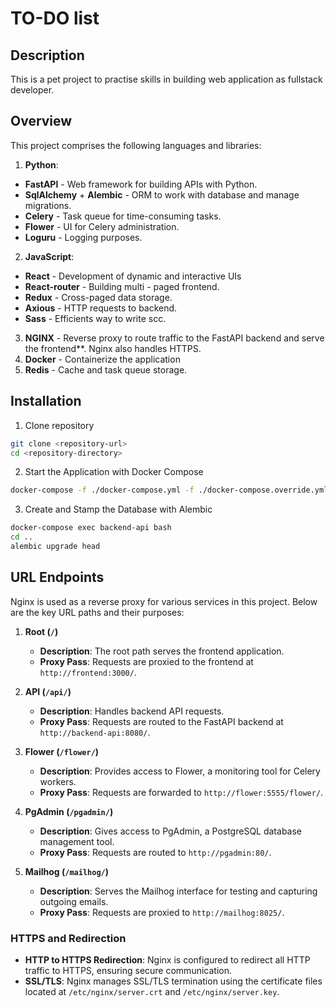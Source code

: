 
# TO-DO list
## Description
This is a pet project to practise skills in building web application as fullstack developer.




## Overview

This project comprises the following languages and libraries:
1. **Python**:
* **FastAPI** - Web framework for building APIs with Python.
* **SqlAlchemy** + **Alembic** - ORM to work with database and manage migrations.
* **Celery** - Task queue for time-consuming tasks.
* **Flower** - UI for Celery administration.
* **Loguru** - Logging purposes.
2. **JavaScript**:
* **React** - Development of dynamic and interactive UIs
* **React-router** - Building multi - paged frontend.
* **Redux** - Cross-paged data storage.
* **Axious** - HTTP requests to backend.
* **Sass** - Efficients way to write scc.
3. **NGINX** - Reverse proxy to route traffic to the FastAPI backend and serve the frontend**. Nginx also handles HTTPS.
4. **Docker** - Containerize the application
5. **Redis** - Cache and task queue storage.


## Installation

1. Clone repository

```bash
git clone <repository-url>
cd <repository-directory>
```

2. Start the Application with Docker Compose
```bash
docker-compose -f ./docker-compose.yml -f ./docker-compose.override.yml up
```
3. Create and Stamp the Database with Alembic
```bash
docker-compose exec backend-api bash
cd ..
alembic upgrade head
```
## URL Endpoints

Nginx is used as a reverse proxy for various services in this project. Below are the key URL paths and their purposes:

1. **Root (`/`)**
   - **Description**: The root path serves the frontend application.
   - **Proxy Pass**: Requests are proxied to the frontend at `http://frontend:3000/`.

2. **API (`/api/`)**
   - **Description**: Handles backend API requests.
   - **Proxy Pass**: Requests are routed to the FastAPI backend at `http://backend-api:8080/`.

3. **Flower (`/flower/`)**
   - **Description**: Provides access to Flower, a monitoring tool for Celery workers.
   - **Proxy Pass**: Requests are forwarded to `http://flower:5555/flower/`.

4. **PgAdmin (`/pgadmin/`)**
   - **Description**: Gives access to PgAdmin, a PostgreSQL database management tool.
   - **Proxy Pass**: Requests are routed to `http://pgadmin:80/`.

5. **Mailhog (`/mailhog/`)**
   - **Description**: Serves the Mailhog interface for testing and capturing outgoing emails.
   - **Proxy Pass**: Requests are proxied to `http://mailhog:8025/`.

### HTTPS and Redirection

- **HTTP to HTTPS Redirection**: Nginx is configured to redirect all HTTP traffic to HTTPS, ensuring secure communication.
- **SSL/TLS**: Nginx manages SSL/TLS termination using the certificate files located at `/etc/nginx/server.crt` and `/etc/nginx/server.key`.
